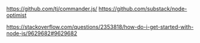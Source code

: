 https://github.com/tj/commander.js/
https://github.com/substack/node-optimist

https://stackoverflow.com/questions/2353818/how-do-i-get-started-with-node-js/9629682#9629682